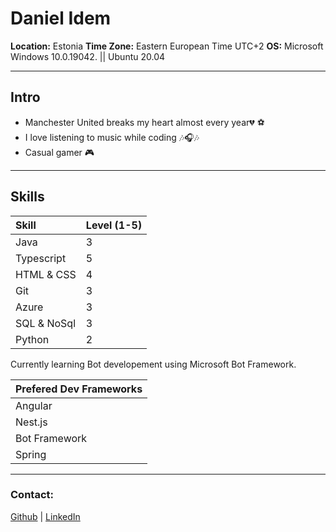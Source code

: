 # Daniel Idem

**Location:** Estonia
**Time Zone:** Eastern European Time UTC+2
**OS:** Microsoft Windows 10.0.19042. || Ubuntu 20.04

------------------------

Intro
-----

* Manchester United breaks my heart almost every year:broken_heart: :soccer:
* I love listening to music while coding :notes::headphones::notes:
* Casual gamer :video_game:

--------------------------

Skills
------
| Skill       | Level (1-5) |
| :---------- | :---------- |
| Java        | 3           |
| Typescript  | 5           |
| HTML & CSS  | 4           |
| Git         | 3           |
| Azure       | 3           |
| SQL & NoSql | 3           |
| Python      | 2           |

Currently learning Bot developement using Microsoft Bot Framework.

| **Prefered Dev Frameworks** |
| --------------------------- |
| Angular                     |
| Nest.js                     |
| Bot Framework               |
| Spring                      |

-----------------------------------
### Contact:
[Github](https://github.com/dinirichard) | [LinkedIn](https://www.linkedin.com/in/daniel-idem/)
